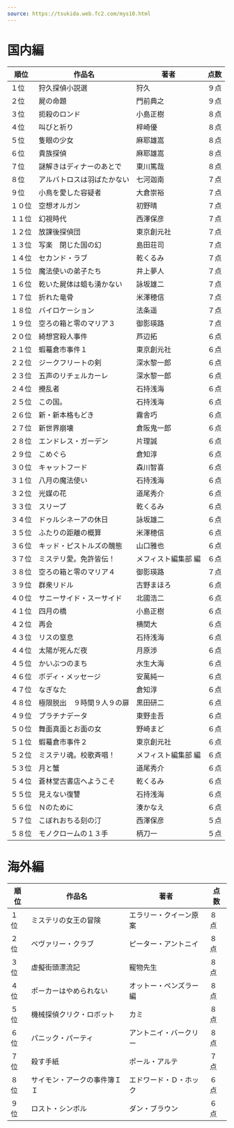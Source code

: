 ```yaml
---
source: https://tsukida.web.fc2.com/mys10.html
---
```


# 国内編

| 順位  | 作品名           | 著者         | 点数  |
| --- | ------------- | ---------- | --- |
| １位  | 狩久探偵小説選       | 狩久         | ９点  |
| ２位  | 屍の命題          | 門前典之       | ９点  |
| ３位  | 扼殺のロンド        | 小島正樹       | ８点  |
| ４位  | 叫びと祈り         | 梓崎優        | ８点  |
| ５位  | 隻眼の少女         | 麻耶雄嵩       | ８点  |
| ６位  | 貴族探偵          | 麻耶雄嵩       | ８点  |
| ７位  | 謎解きはディナーのあとで  | 東川篤哉       | ８点  |
| ８位  | アルバトロスは羽ばたかない | 七河迦南       | ７点  |
| ９位  | 小鳥を愛した容疑者     | 大倉崇裕       | ７点  |
| １０位 | 空想オルガン        | 初野晴        | ７点  |
| １１位 | 幻視時代          | 西澤保彦       | ７点  |
| １２位 | 放課後探偵団        | 東京創元社      | ７点  |
| １３位 | 写楽　閉じた国の幻     | 島田荘司       | ７点  |
| １４位 | セカンド・ラブ       | 乾くるみ       | ７点  |
| １５位 | 魔法使いの弟子たち     | 井上夢人       | ７点  |
| １６位 | 乾いた屍体は蛆も湧かない  | 詠坂雄二       | ７点  |
| １７位 | 折れた竜骨         | 米澤穂信       | ７点  |
| １８位 | バイロケーション      | 法条遥        | ７点  |
| １９位 | 空ろの箱と零のマリア３   | 御影瑛路       | ７点  |
| ２０位 | 綺想宮殺人事件       | 芦辺拓        | ６点  |
| ２１位 | 蝦蟇倉市事件１       | 東京創元社      | ６点  |
| ２２位 | ジークフリートの剣     | 深水黎一郎      | ６点  |
| ２３位 | 五声のリチェルカーレ    | 深水黎一郎      | ６点  |
| ２４位 | 攪乱者           | 石持浅海       | ６点  |
| ２５位 | この国。          | 石持浅海       | ６点  |
| ２６位 | 新・新本格もどき      | 霧舎巧        | ６点  |
| ２７位 | 新世界崩壊         | 倉阪鬼一郎      | ６点  |
| ２８位 | エンドレス・ガーデン    | 片理誠        | ６点  |
| ２９位 | こめぐら          | 倉知淳        | ６点  |
| ３０位 | キャットフード       | 森川智喜       | ６点  |
| ３１位 | 八月の魔法使い       | 石持浅海       | ６点  |
| ３２位 | 光媒の花          | 道尾秀介       | ６点  |
| ３３位 | スリープ          | 乾くるみ       | ６点  |
| ３４位 | ドゥルシネーアの休日    | 詠坂雄二       | ６点  |
| ３５位 | ふたりの距離の概算     | 米澤穂信       | ６点  |
| ３６位 | キッド・ピストルズの醜態  | 山口雅也       | ６点  |
| ３７位 | ミステリ愛。免許皆伝！   | メフィスト編集部 編 | ６点  |
| ３８位 | 空ろの箱と零のマリア４   | 御影瑛路       | ７点  |
| ３９位 | 群衆リドル         | 古野まほろ      | ６点  |
| ４０位 | サニーサイド・スーサイド  | 北國浩二       | ６点  |
| ４１位 | 四月の橋          | 小島正樹       | ６点  |
| ４２位 | 再会            | 横関大        | ６点  |
| ４３位 | リスの窒息         | 石持浅海       | ６点  |
| ４４位 | 太陽が死んだ夜       | 月原渉        | ６点  |
| ４５位 | かいぶつのまち       | 水生大海       | ６点  |
| ４６位 | ボディ・メッセージ     | 安萬純一       | ６点  |
| ４７位 | なぎなた          | 倉知淳        | ６点  |
| ４８位 | 極限脱出　９時間９人９の扉 | 黒田研二       | ６点  |
| ４９位 | プラチナデータ       | 東野圭吾       | ６点  |
| ５０位 | 舞面真面とお面の女     | 野崎まど       | ６点  |
| ５１位 | 蝦蟇倉市事件２       | 東京創元社      | ６点  |
| ５２位 | ミステリ魂。校歌斉唱！   | メフィスト編集部 編 | ６点  |
| ５３位 | 月と蟹           | 道尾秀介       | ６点  |
| ５４位 | 蒼林堂古書店へようこそ   | 乾くるみ       | ６点  |
| ５５位 | 見えない復讐        | 石持浅海       | ６点  |
| ５６位 | Ｎのために         | 湊かなえ       | ６点  |
| ５７位 | こぼれおちる刻の汀     | 西澤保彦       | ５点  |
| ５８位 | モノクロームの１３手    | 柄刀一        | ５点  |

# 海外編

| 順位  | 作品名            | 著者           | 点数  |
| --- | -------------- | ------------ | --- |
| １位  | ミステリの女王の冒険     | エラリー・クイーン原案  | ８点  |
| ２位  | ベヴァリー・クラブ      | ピーター・アントニイ   | ８点  |
| ３位  | 虚擬街頭漂流記        | 寵物先生         | ８点  |
| ４位  | ポーカーはやめられない    | オットー・ペンズラー 編 | ８点  |
| ５位  | 機械探偵クリク・ロボット   | カミ           | ８点  |
| ６位  | パニック・パーティ      | アントニイ・バークリー  | ８点  |
| ７位  | 殺す手紙           | ポール・アルテ      | ７点  |
| ８位  | サイモン・アークの事件簿ＩＩ | エドワード・Ｄ・ホック  | ６点  |
| ９位  | ロスト・シンボル       | ダン・ブラウン      | ６点  |
